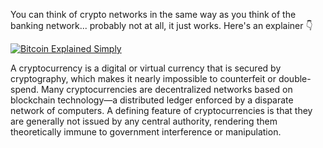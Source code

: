 You can think of crypto networks in the same way as you think of the banking network... probably not at all, it just works. Here's an explainer 👇

[![Bitcoin Explained Simply](https://yt-embed.herokuapp.com/embed?v=gL6i-ef2sKc)](https://youtu.be/gL6i-ef2sKc)

A cryptocurrency is a digital or virtual currency that is secured by cryptography, which makes it nearly impossible to counterfeit or double-spend. Many cryptocurrencies are decentralized networks based on blockchain technology—a distributed ledger enforced by a disparate network of computers. A defining feature of cryptocurrencies is that they are generally not issued by any central authority, rendering them theoretically immune to government interference or manipulation.
